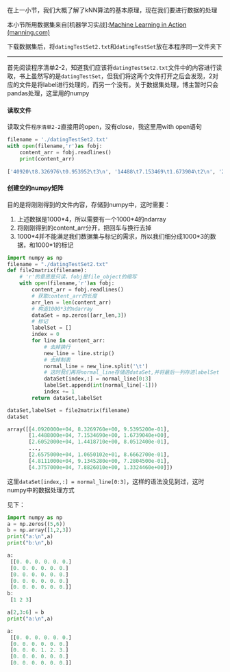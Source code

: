 在上一小节，我们大概了解了kNN算法的基本原理，现在我们要进行数据的处理

本小节所用数据集来自[机器学习实战]:[Machine Learning in Action (manning.com)](https://www.manning.com/books/machine-learning-in-action)

下载数据集后，将`datingTestSet2.txt`和`datingTestSet`放在本程序同一文件夹下

***

首先阅读程序清单2-2，知道我们应该将`datingTestSet2.txt`文件中的内容进行读取，书上虽然写的是`datingTestSet`，但我们将这两个文件打开之后会发现，2对应的文件是将label进行处理的，而另一个没有。关于数据集处理，博主暂时只会pandas处理，这里用的numpy

#### 读取文件

读取文件`程序清单2-2`直接用的open，没有close，我这里用with open语句

```python
filename = './datingTestSet2.txt'
with open(filename,'r')as fobj:
    content_arr = fobj.readlines()
    print(content_arr)
    
['40920\t8.326976\t0.953952\t3\n', '14488\t7.153469\t1.673904\t2\n', '26052\t1.441871\t0.805124\t1\n',...]
```

#### 创建空的numpy矩阵

目的是将刚刚得到的文件内容，存储到numpy中，这时需要：

1. 上述数据是1000\*4，所以需要有一个1000\*4的ndarray
2. 将刚刚得到的content_arr分开，把回车与换行去掉
3. 1000*4并不能满足我们数据集与标记的需求，所以我们细分成1000\*3的数据，和1000\*1的标记

```python
import numpy as np
filename = "./datingTestSet2.txt"
def file2matrix(filename):
    # 'r'的意思是只读，fobj是file_object的缩写
    with open(filename,'r')as fobj:
        content_arr = fobj.readlines()
        # 获取content_arr的长度
        arr_len = len(content_arr)
        # 构造1000*3的ndarray
        dataSet = np.zeros([arr_len,3])
        # 标记
        labelSet = []
        index = 0
        for line in content_arr:
            # 去掉换行
            new_line = line.strip()
            # 去掉制表
            normal_line = new_line.split('\t')
            # 这时我们再将normal_line存储进dataSet,并将最后一列存进labelSet
            dataSet[index,:] = normal_line[0:3]
            labelSet.append(int(normal_line[-1]))
            index += 1
        return dataSet,labelSet
```

```python
dataSet,labelSet = file2matrix(filename)
dataSet

array([[4.0920000e+04, 8.3269760e+00, 9.5395200e-01],
       [1.4488000e+04, 7.1534690e+00, 1.6739040e+00],
       [2.6052000e+04, 1.4418710e+00, 8.0512400e-01],
       ...,
       [2.6575000e+04, 1.0650102e+01, 8.6662700e-01],
       [4.8111000e+04, 9.1345280e+00, 7.2804500e-01],
       [4.3757000e+04, 7.8826010e+00, 1.3324460e+00]])
```

这里`dataSet[index,:] = normal_line[0:3]`，这样的语法没见到过，这时numpy中的数据处理方式

见下：

```python
import numpy as np
a = np.zeros((5,6))
b = np.array([1,2,3])
print("a:\n",a)
print("b:\n",b)

a:
 [[0. 0. 0. 0. 0. 0.]
 [0. 0. 0. 0. 0. 0.]
 [0. 0. 0. 0. 0. 0.]
 [0. 0. 0. 0. 0. 0.]
 [0. 0. 0. 0. 0. 0.]]
b:
 [1 2 3]
```

```python
a[2,3:6] = b
print("a:\n",a)

a:
 [[0. 0. 0. 0. 0. 0.]
 [0. 0. 0. 0. 0. 0.]
 [0. 0. 0. 1. 2. 3.]
 [0. 0. 0. 0. 0. 0.]
 [0. 0. 0. 0. 0. 0.]]
```

